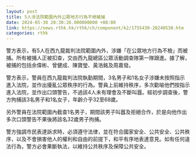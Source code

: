 ```yaml
---
layout: post
title: 5人涉法院範圍內外公眾地方行為不檢被捕
date: 2024-05-30 20:30:26.000000000 +08:00
link: https://news.rthk.hk/rthk/ch/component/k2/1755430-20240530.htm
categories: rthk
---
```


警方表示，有5人在西九龍裁判法院範圍內外，涉嫌「在公眾地方行為不檢」而被捕。所有被捕人正被扣查，交由西九龍總區公眾活動調查隊第一隊跟進。據了解，被捕的包括余偉彬、曾健成、陳寶瑩、黃浩銘及周嘉發。

警方表示，警員在西九龍裁判法院執勤期間，3名男子和1名女子涉嫌未按照指示進入法院，並作出擾亂公眾秩序的行為。警員上前維持秩序，多次勸喻他們按指示進入法院，並作出口頭警告，不過該4人未有理會及不斷叫囂。經初步調查後，警方拘捕該3名男子和1名女子，年齡介乎32至68歲。

另外警員在法院範圍內截查1名男子，期間該男子叫囂及拒絕合作，於是向他作出多次口頭警告不果後將該名32歲男子拘捕。

警方強調市民表達訴求時，必須遵守法律，並在符合國家安全、公共安全、公共秩序，以及不會損害他人的權利和自由的前提下，和平有序地表達意見。如有任何違法行為，警方必會果斷執法，以維持公共秩序及保障公共安全。
